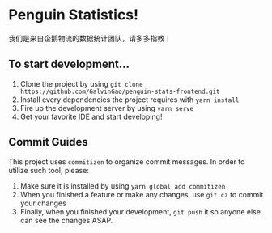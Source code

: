 # Penguin Statistics!
我们是来自企鹅物流的数据统计团队，请多多指教！

## To start development...
1. Clone the project by using `git clone https://github.com/GalvinGao/penguin-stats-frontend.git`
2. Install every dependencies the project requires with `yarn install`
3. Fire up the development server by using `yarn serve`
4. Get your favorite IDE and start developing!

## Commit Guides
This project uses `commitizen` to organize commit messages. In order to utilize such tool, please: 
1. Make sure it is installed by using `yarn global add commitizen`
2. When you finished a feature or make any changes, use `git cz` to commit your changes
3. Finally, when you finished your development, `git push` it so anyone else can see the changes ASAP.
